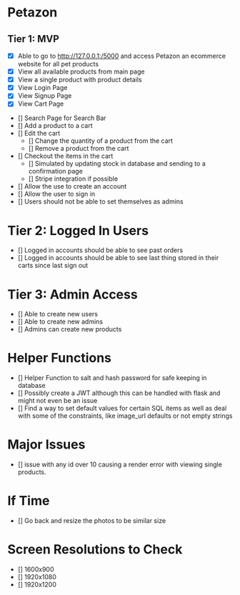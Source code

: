 # Petazon

## Tier 1: MVP

- [x] Able to go to http://127.0.0.1:/5000 and access Petazon an ecommerce website for all pet products
- [x] View all available products from main page
- [x] View a single product with product details
- [x] View Login Page
- [x] View Signup Page
- [x] View Cart Page
- [] Search Page for Search Bar
- [] Add a product to a cart
- [] Edit the cart
  - [] Change the quantity of a product from the cart
  - [] Remove a product from the cart
- [] Checkout the items in the cart
  - [] Simulated by updating stock in database and sending to a confirmation page
  - [] Stripe integration if possible
- [] Allow the use to create an account
- [] Allow the user to sign in
- [] Users should not be able to set themselves as admins

# Tier 2: Logged In Users

- [] Logged in accounts should be able to see past orders
- [] Logged in accounts should be able to see last thing stored in their carts since last sign out

# Tier 3: Admin Access

- [] Able to create new users
- [] Able to create new admins
- [] Admins can create new products


# Helper Functions

- [] Helper Function to salt and hash password for safe keeping in database
- [] Possibly create a JWT although this can be handled with flask and might not even be an issue
- [] Find a way to set default values for certain SQL items as well as deal with some of the constraints, like image_url defaults or not empty strings

# Major Issues

- [] issue with any id over 10 causing a render error with viewing single products.


# If Time

- [] Go back and resize the photos to be similar size


# Screen Resolutions to Check

- [] 1600x900
- [] 1920x1080
- [] 1920x1200
